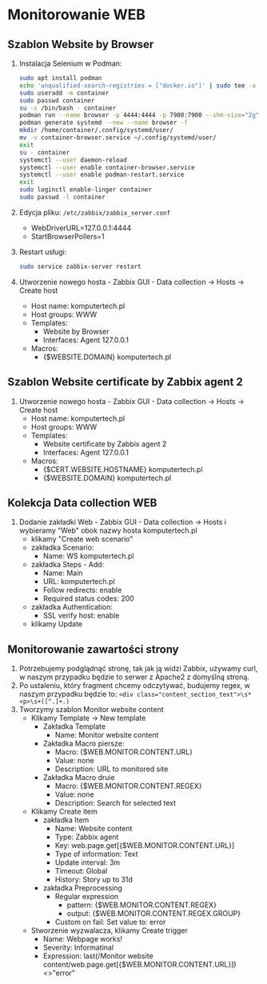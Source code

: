 
# Monitorowanie WEB

## Szablon Website by Browser

1. Instalacja Selenium w Podman:

    ```bash
    sudo apt install podman
    echo 'unqualified-search-registries = ["docker.io"]' | sudo tee -a /etc/containers/registries.conf
    sudo useradd -m container
    sudo passwd container
    su -s /bin/bash - container
    podman run --name browser -p 4444:4444 -p 7900:7900 --shm-size="2g" -d selenium/standalone-chrome:latest
    podman generate systemd --new --name browser -f
    mkdir /home/container/.config/systemd/user/
    mv -v container-browser.service ~/.config/systemd/user/
    exit
    su - container
    systemctl --user daemon-reload
    systemctl --user enable container-browser.service
    systemctl --user enable podman-restart.service
    exit
    sudo loginctl enable-linger container
    sudo passwd -l container
    ```

2. Edycja pliku: `/etc/zabbix/zabbix_server.conf`
    * WebDriverURL=127.0.0.1:4444
    * StartBrowserPollers=1
3. Restart usługi:

    ```bash
    sudo service zabbix-server restart
    ```

4. Utworzenie nowego hosta - Zabbix GUI - Data collection -> Hosts -> Create host
    * Host name: komputertech.pl
    * Host groups: WWW
    * Templates:
        * Website by Browser
        * Interfaces: Agent 127.0.0.1
    * Macros:
        * {$WEBSITE.DOMAIN} komputertech.pl

## Szablon Website certificate by Zabbix agent 2

1. Utworzenie nowego hosta - Zabbix GUI - Data collection -> Hosts -> Create host
    * Host name: komputertech.pl
    * Host groups: WWW
    * Templates:
        * Website certificate by Zabbix agent 2
        * Interfaces: Agent 127.0.0.1
    * Macros:
        * {$CERT.WEBSITE.HOSTNAME} komputertech.pl
        * {$WEBSITE.DOMAIN} komputertech.pl

## Kolekcja Data collection WEB

1. Dodanie zakładki Web - Zabbix GUI - Data collection -> Hosts i wybieramy "Web" obok nazwy hosta komputertech.pl
    * klikamy "Create web scenario"
    * zakładka Scenario:
        * Name: WS komputertech.pl
    * zakładka Steps - Add:
        * Name: Main
        * URL: komputertech.pl
        * Follow redirects: enable
        * Required status codes: 200
    * zakładka Authentication:
        * SSL verify host: enable
    * klikamy Update

## Monitorowanie zawartości strony

1. Potrzebujemy podglądnąć stronę, tak jak ją widzi Zabbix, używamy curl, w naszym przypadku będzie to serwer z Apache2 z domyślną stroną.
2. Po ustaleniu, który fragment chcemy odczytywać, budujemy regex, w naszym przypadku będzie to: `<div class="content_section_text">\s*<p>\s+([^.]+.)`
3. Tworzymy szablon Monitor website content
    * Klikamy Template -> New template
        * Zakładka Template
            * Name: Monitor website content
        * Zakładka Macro piersze:
            * Macro: {$WEB.MONITOR.CONTENT.URL}
            * Value: none
            * Description: URL to monitored site
        * Zakładka Macro druie
            * Macro: {$WEB.MONITOR.CONTENT.REGEX}
            * Value: none
            * Description: Search for selected text
    * Klikamy Create item
        * zakładka Item
            * Name: Website content
            * Type: Zabbix agent
            * Key: web.page.get[{$WEB.MONITOR.CONTENT.URL}]
            * Type of information: Text
            * Update interval: 3m
            * Timeout: Global
            * History: Story up to 31d
        * zakładka Preprocessing
            * Regular expression
                * pattern: {$WEB.MONITOR.CONTENT.REGEX}
                * output: {$WEB.MONITOR.CONTENT.REGEX.GROUP}
            * Custom on fail: Set value to: error
    * Stworzenie wyzwalacza, klikamy Create trigger
        * Name: Webpage works!
        * Severity: Informatinal
        * Expression: last(/Monitor website content/web.page.get[{$WEB.MONITOR.CONTENT.URL}])<>"error"
